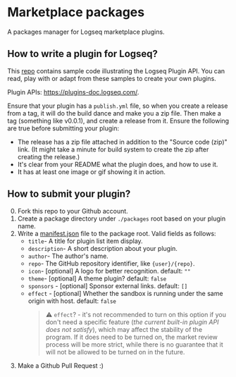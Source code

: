 # Marketplace packages

A packages manager for Logseq marketplace plugins.

## How to write a plugin for Logseq?

This [repo](https://github.com/logseq/logseq-plugin-samples) contains sample code illustrating the Logseq Plugin API. You can read, play with or adapt from these samples to create your own plugins.

Plugin APIs: https://plugins-doc.logseq.com/.

Ensure that your plugin has a `publish.yml` file, so when you create a release from a tag, it will do the build dance and make you a zip file. Then make a tag (something like v0.0.1), and create a release from it. Ensure the following are true before submitting your plugin:
- The release has a zip file attached in addition to the "Source code (zip)" link. (It might take a minute for build system to create the zip after creating the release.)
- It's clear from your README what the plugin does, and how to use it.
- It has at least one image or gif showing it in action.

## How to submit your plugin?

0. Fork this repo to your Github account.
1. Create a package directory under `./packages` root based on your plugin name.
2. Write a [manifest.json](./packages/logseq-dev-theme/manifest.json) file to the package root. Valid fields as follows:
    - `title`- A title for plugin list item display.
    - `description`- A short description about your plugin.
    - `author`- The author's name.
    - `repo`- The GitHub repository identifier, like `{user}/{repo}`.
    - `icon`- [optional] A logo for better recognition. default: `""`
    - `theme`- [optional] A theme plugin? default: `false`
    - `sponsors` - [optional] Sponsor external links. default: `[]`
    - `effect` - [optional] Whether the sandbox is running under the same origin with host. default: `false`
      > ⚠️ `effect`? - it's not recommended to turn on this option if you don't 
      need a specific feature (_the current built-in plugin API does not satisfy_), 
      which may affect the stability of the program. If it does need to be turned on, 
      the market review process will be more strict, while there is no guarantee 
      that it will not be allowed to be turned on in the future.
3. Make a Github Pull Request :)
